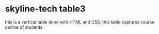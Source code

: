 # skyline-tech table3
this is a vertical table done with HTML and CSS, this table captures course outline of students.